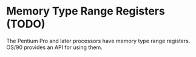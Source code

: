 # Memory Type Range Registers (TODO)

The Pentium Pro and later processors have memory type range registers. OS/90 provides an API for using them.
